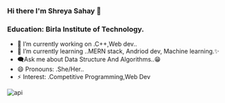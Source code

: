 ### Hi there I'm Shreya Sahay 👋
### Education: Birla Institute of Technology.


- 🔭 I’m currently working on .C++,Web dev..
- 🌱 I’m currently learning ..MERN stack, Andriod dev, Machine learning.✨
- 🗨️Ask me about Data Structure And Algorithms..😁
- 😄 Pronouns: .She/Her..
- ⚡ Interest: .Competitive Programming,Web Dev




![api](https://user-images.githubusercontent.com/83532269/173230548-3d0e440c-1a9f-402c-a646-85ce680ad0ef.svg)
